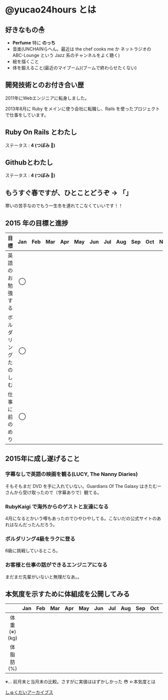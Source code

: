 # @yucao24hours とは
## 好きなもの☃
* **Perfume** 特に **のっち**
* 音楽(UNCHAINらへん。最近は the chef cooks me か ネットラジオの ABC-Lounge という Jazz 系のチャンネルをよく聴く)
* 絵を描くこと
* 体を鍛えること(最近のマイブーム)(ブームで終わらせたくない)

## 開発技術とのお付き合い歴
2011年にWebエンジニアに転身しました。

2013年8月に Ruby をメインに使う会社に転職し、Rails を使ったプロジェクトで仕事をしています。

## Ruby On Rails とわたし
ステータス : **4 (つぼみ :tulip:)**

## Githubとわたし
ステータス : **4 (つぼみ :tulip:)**

## もうすぐ春ですが、ひとことどうぞ -> 「」
寒いの苦手なのでもう一生冬を連れてこなくていいです！！

## 2015 年の目標と進捗
|            目標           | Jan | Feb | Mar | Apr | May | Jun | Jul | Aug | Sep | Oct | Nov | Dec |
|:-------------------------|:---:|:---:|:---:|:---:|:---:|:---:|:---:|:---:|:---:|:---:|:---:|:---:|
|英語のお勉強する| ◯ |
|ボルダリングたのしむ| ◯ |
|仕事に前のめり| ◯ |

## 2015年に成し遂げること
### 字幕なしで英語の映画を観る(LUCY, The Nanny Diaries)
そもそもまだ DVD を手に入れていない。Guardians Of The Galaxy はきたむーさんから受け取ったので（字幕ありで）観てる。

### RubyKaigi で海外からのゲストと友達になる
4月になるとかいう噂もあったのでひやひやしてる。こないだの公式サイトのあれはなんだったんだろう。

### ボルダリング4級をラクに登る
6級に挑戦しているところ。

### お客様と仕事の話ができるエンジニアになる
まだまだ先輩がいないと無理だなあ。。

## 本気度を示すために体組成を公開してみる
|           | Jan | Feb | Mar | Apr | May | Jun | Jul | Aug | Sep | Oct | Nov | Dec |
|:---------:|:---:|:---:|:---:|:---:|:---:|:---:|:---:|:---:|:---:|:---:|:---:|:---:|
| 体重(※)(kg) |
| 体脂肪(%)   |

※… 前月末と当月末の比較。さすがに実値ははずかしかった :flushed: ←本気度とは

[しゅくだいアーカイブス](https://gist.github.com/yucao24hours/9353b1a818a1c94d71ff)
